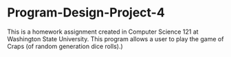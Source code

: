# Program-Design-Project-4
This is a homework assignment created in Computer Science 121 at Washington State University. This program allows a user to play the game of Craps (of random generation dice rolls).)
